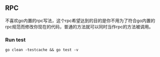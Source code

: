RPC
---
不喜欢go内置的rpc写法，这个rpc希望达到的目的是你不用为了符合go内置的rpc规范而修改你现在的代码，普通的方法就可以同时当作rpc的方法被调用。

### Run test

```
go clean -testcache && go test -v
```

